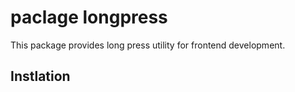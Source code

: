 # paclage longpress

This package provides long press utility for frontend development.

## Instlation
